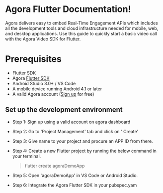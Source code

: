 # Agora Flutter Documentation!

Agora delivers easy to embed Real-Time Engagement APIs which includes all the development tools and cloud infrastructure needed for mobile, web, and desktop applications.
Use this guide to quickly start a basic video call with the Agora Video SDK for Flutter.


# Prerequisites
- Flutter SDK
- Agora [Flutter SDK](https://github.com/AgoraIO/Flutter-SDK)
- Android Studio 3.0+ / VS Code
- A mobile device running Android 4.1 or later
- A valid Agora account ([Sign up](https://console.agora.io/) for free)

## Set up the development environment
- Step 1: Sign up using a valid account on agora dashboard
- Step 2: Go to 'Project Management' tab and click on ' Create'
-  Step 3: Give name to your project and procure an APP ID from there.
-  Step 4: Create a new Flutter project by running the below command in your terminal. 
	> flutter create agoraDemoApp  

- Step 5: Open 'agoraDemoApp' in VS Code or Android Studio.
-  Step 6: Integrate the Agora Flutter SDK in your pubspec.yam
